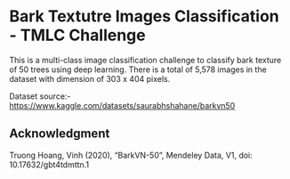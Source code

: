 # Bark Textutre Images Classification - TMLC Challenge

This is a multi-class image classification challenge to classify bark texture of 50 trees using deep learning. There is a total of 5,578 images in the dataset with dimension of 303 x 404 pixels.

Dataset source:- https://www.kaggle.com/datasets/saurabhshahane/barkvn50 

## Acknowledgment
Truong Hoang, Vinh (2020), “BarkVN-50”, Mendeley Data, V1, doi: 10.17632/gbt4tdmttn.1


